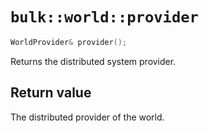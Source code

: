 # `bulk::world::provider`

```cpp
WorldProvider& provider();
```

Returns the distributed system provider.

## Return value

The distributed provider of the world.
